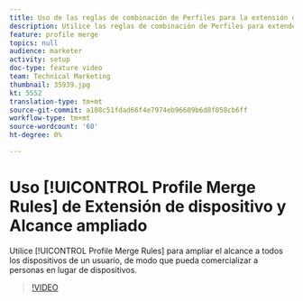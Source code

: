 ```yaml
---
title: Uso de las reglas de combinación de Perfiles para la extensión de dispositivos y un mayor alcance
description: Utilice las reglas de combinación de Perfiles para extender el alcance a todos los dispositivos de un usuario, de modo que pueda comercializar a personas en lugar de dispositivos.
feature: profile merge
topics: null
audience: marketer
activity: setup
doc-type: feature video
team: Technical Marketing
thumbnail: 35939.jpg
kt: 5552
translation-type: tm+mt
source-git-commit: a108c51fdad66f4e7974eb96609b6d8f058cb6ff
workflow-type: tm+mt
source-wordcount: '60'
ht-degree: 0%

---
```



# Uso [!UICONTROL Profile Merge Rules] de Extensión de dispositivo y Alcance ampliado

Utilice [!UICONTROL Profile Merge Rules] para ampliar el alcance a todos los dispositivos de un usuario, de modo que pueda comercializar a personas en lugar de dispositivos.

>[!VIDEO](https://video.tv.adobe.com/v/35939/?quality=12&learn=on)
